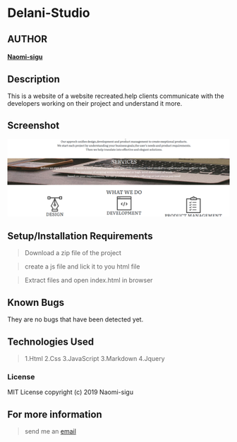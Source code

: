 # Delani-Studio

## AUTHOR
#### [Naomi-sigu](https://github.com/Naomi-sigu)

## Description
This is a website of a website recreated.help clients communicate with the developers working on their project and understand it more.


## Screenshot
<img src="https://github.com/Naomi-sigu/delani/blob/master/delanishoot.png" width="1000">


## Setup/Installation Requirements

> Download a zip file of the project

> create a js file and lick it to you html file

> Extract files and open index.html in browser

## Known Bugs
They are no bugs that have been detected yet.
## Technologies Used
> 1.Html
> 2.Css
> 3.JavaScript
> 3.Markdown
> 4.Jquery

### License
 MIT License
 copyright (c) 2019 Naomi-sigu

 ## For more information
 > send me an [email](siguneema@gmail.com)
